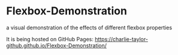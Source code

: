 # Flexbox-Demonstration
a visual demonstration of the effects of different flexbox properties

It is being hosted on GitHub Pages: https://charlie-taylor-github.github.io/Flexbox-Demonstration/
